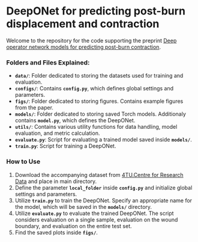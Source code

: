 # DeepONet for predicting post-burn displacement and contraction

Welcome to the repository for the code supporting the preprint [Deep operator network models for predicting post-burn contraction](https://arxiv.org/abs/2411.14555). 

### Folders and Files Explained:

- **`data/`**: Folder dedicated to storing the datasets used for training and evaluation.
- **`configs/`**: Contains **`config.py`**, which defines global settings and parameters.
- **`figs/`**: Folder dedicated to storing figures. Contains example figures from the paper.
- **`models/`**: Folder dedicated to storing saved Torch models. Additionaly contains **`model.py`**, which defines the DeepONet. 
- **`utils/`**: Contains various utility functions for data handling, model evaluation, and metric calculation.
- **`evaluate.py`**: Script for evaluating a trained model saved inside **`models/`**. 
- **`train.py`**: Script for training a DeepONet.

### How to Use
1. Download the accompanying dataset from [4TU.Centre for Research Data](https://data.4tu.nl/datasets/69d1aefc-a01d-4280-8b32-5c8420d9a2a3) and place in main directory.
2. Define the parameter **`local_folder`** inside **`config.py`** and initialize global settings and parameters.
3. Utilize **`train.py`** to train the DeepONet. Specify an appropriate name for the model, which will be saved in the **`models/`** directory.
4. Utilize **`evaluate.py`** to evaluate the trained DeepONet. The script considers evaluation on a single sample, evaluation on the wound boundary, and evaluation on the entire test set.
5. Find the saved plots inside  **`figs/`**. 



  
